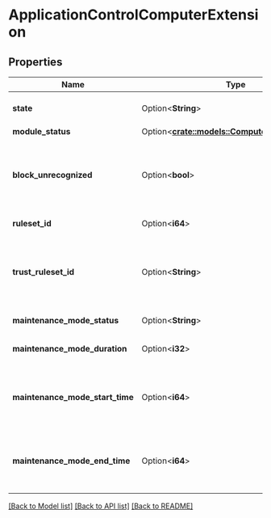 # ApplicationControlComputerExtension

## Properties

Name | Type | Description | Notes
------------ | ------------- | ------------- | -------------
**state** | Option<**String**> | Module state. The 'inherited' value is write-only. | [optional]
**module_status** | Option<[**crate::models::ComputerModuleStatus**](computerModuleStatus.md)> |  | [optional]
**block_unrecognized** | Option<**bool**> | Controls whether to block unrecognized software until it is explicitly allowed. Set to true to block. | [optional]
**ruleset_id** | Option<**i64**> | ID of the shared whitelist ruleset. | [optional]
**trust_ruleset_id** | Option<**String**> | ID of the trust ruleset. An empty string will set it to \"None\" and assigning a value of 0 will set it to \"Inherited\". | [optional]
**maintenance_mode_status** | Option<**String**> | Maintenance mode status. | [optional]
**maintenance_mode_duration** | Option<**i32**> | Duration of maintenance mode in minutes. | [optional]
**maintenance_mode_start_time** | Option<**i64**> | Timestamp of the date the maintenanceMode was started, in milliseconds since epoch. | [optional][readonly]
**maintenance_mode_end_time** | Option<**i64**> | Timestamp of the date the maintenanceMode was ended, in milliseconds since epoch. | [optional][readonly]

[[Back to Model list]](../README.md#documentation-for-models) [[Back to API list]](../README.md#documentation-for-api-endpoints) [[Back to README]](../README.md)


